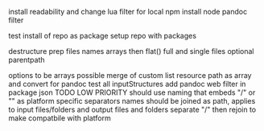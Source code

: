 
install readability and change lua filter for local npm
install node pandoc filter

test install of repo as package
setup repo with packages

destructure prep
files names arrays then flat() full and single files
optional parentpath

options to be arrays
possible merge of custom
list resource path as array and convert for pandoc
test all inputStructures 
add pandoc web filter in package json
TODO LOW PRIORITY
should use naming that embeds "/" or "\" as platform specific separators
names should be joined as path, 
applies to input files/folders and output files and folders
separate "/" then rejoin to make compatbile with platform 
